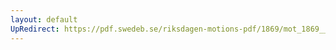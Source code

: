 ```yaml
---
layout: default
UpRedirect: https://pdf.swedeb.se/riksdagen-motions-pdf/1869/mot_1869__ak__00048/mot_1869__ak__00048_001.pdf
---
```

